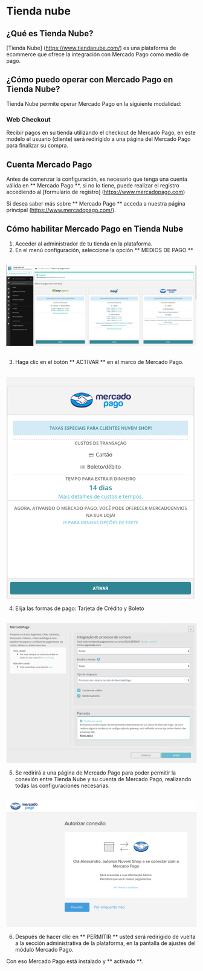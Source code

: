 # Tienda nube

## ¿Qué es Tienda Nube?

[Tienda Nube] (https://www.tiendanube.com/) es una plataforma de ecommerce que ofrece la integración con Mercado Pago como medio de pago.

## ¿Cómo puedo operar con Mercado Pago en Tienda Nube?

Tienda Nube permite operar Mercado Pago en la siguiente modalidad:

### Web Checkout

Recibir pagos en su tienda utilizando el checkout de Mercado Pago, en este modelo el usuario (cliente) será redirigido a una página del Mercado Pago para finalizar su compra.

## Cuenta Mercado Pago

Antes de comenzar la configuración, es necesario que tenga una cuenta válida en ** Mercado Pago **, si no lo tiene, puede realizar el registro accediendo al [formulario de registro] (https://www.mercadopago.com)

Si desea saber más sobre  ** Mercado Pago ** acceda a nuestra página principal (https://www.mercadopago.com/).

## Cómo habilitar Mercado Pago en Tienda Nube

1. Acceder al administrador de tu tienda en la plataforma.
2. En el menú configuración, seleccione la opción ** MEDIOS DE PAGO **

    ![Tienda Nube Configuracion](/images/NuvemShopmeiodepagamento1.png)
   

3. Haga clic en el botón ** ACTIVAR ** en el marco de Mercado Pago.

    ![Tienda Nube Configuracion](/images/NuvemShopativarMP.png)

4. Elija las formas de pago: Tarjeta de Crédito y Boleto

    ![Tienda Nube Configuracion](/images/NuvemShopativarMP2.png)

5. Se redirirá a una página de Mercado Pago para poder permitir la conexión entre Tienda Nube y su cuenta de Mercado Pago, realizando todas las configuraciones necesarias.

    ![Tienda Nube Configuracion](/images/NuvemShoppermitirMP.png)

6. Después de hacer clic en ** PERMITIR ** usted será redirigido de vuelta a la sección administrativa de la plataforma, en la pantalla de ajustes del módulo Mercado Pago.


Con eso Mercado Pago está instalado y ** activado **.